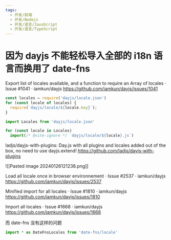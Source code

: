```yaml
---
tags:
  - 开发/前端
  - 开发/Nodejs
  - 开发/语言/JavaScript
  - 开发/语言/TypeScript
---
```


# 因为 dayjs 不能轻松导入全部的 i18n 语言而换用了 date-fns

Export list of locales available, and a function to require an Array of locales · Issue #1041 · iamkun/dayjs
https://github.com/iamkun/dayjs/issues/1041

```ts
const locales = require('dayjs/locale.json')
for (const locale of locales) {
  require(`dayjs/locale/${locale.key}`);
}
```

```ts
import Locales from 'dayjs/locale.json'

for (const locale in Locales)
  import(/* @vite-ignore */ `dayjs/locale/${locale}.js`)
```

ladjs/dayjs-with-plugins: Day.js with all plugins and locales added out of the box, no need to use dayjs.extend!
https://github.com/ladjs/dayjs-with-plugins

![[Pasted image 20240126121238.png]]

Load all locale once in browser environnement · Issue #2537 · iamkun/dayjs
https://github.com/iamkun/dayjs/issues/2537

Minified import for all locales · Issue #1810 · iamkun/dayjs
https://github.com/iamkun/dayjs/issues/1810

Import all locales · Issue #1668 · iamkun/dayjs
https://github.com/iamkun/dayjs/issues/1668

而 date-fns 没有这样的问题

```typescript
import * as DateFnsLocales from 'date-fns/locale'
```
